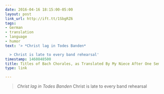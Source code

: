 ```yaml
---
date: 2016-04-16 18:15:00-05:00
layout: post
link_url: http://ift.tt/1SbgRZ6
tags:
- German
- translation
- language
- humor
text: '> *Christ lag in Todes Banden*

  > Christ is late to every band rehearsal'
timestamp: 1460848500
title: Titles of Bach Chorales, as Translated By My Niece After One Semester of German
type: link

---
```

> *Christ lag in Todes Banden*
> Christ is late to every band rehearsal